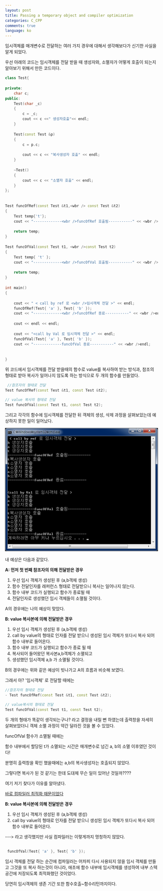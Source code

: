 ```yaml
---
layout: post
title: Passing a temporary object and compiler optimization
categories: C_CPP
comments: true
language: ko
---
```


임시객체를 매개변수로 전달하는 여러 가지 경우에 대해서 생각해보다가 신기한 사실을 알게 되었다.

우선 아래의 코드는 
임시객체를 전달 받을 때 생성자와, 소멸자가 어떻게 호출이 되는지
알아보기 위해서 만든 코드이다.


``` cpp
class Test{
 
private:
    char c;
public:
    Test(char _c)
    {
        c = _c;
        cout << c <<" 생성자호출"<< endl;
    }
 
    Test(const Test &p)
    {
        c = p.c;
 
        cout << c << "복사생성자 호출" << endl;
    }
 
    ~Test()
    {
        cout << c << "소멸자 호출" << endl;
    }
};
 
 
Test funcOfRef(const Test &t1,<wbr /> const Test &t2)
{
    Test temp{'t'};
    cout << "-------------<wbr />funcOfRef 호출됨-----------" << <wbr />endl;
 
    return temp;
}
 
Test funcOfVal(const Test t1, <wbr />const Test t2)
{
    Test temp{ 't' };
    cout << "-------------<wbr />funcOfVal 호출됨-----------" << <wbr />endl;
 
    return temp;
}
 
int main()
{
 
    cout << " < call by ref 로 <wbr />임시객체 전달 >" << endl;
    funcOfRef(Test{ 'a' }, Test{ 'b' });
    cout << "-------------<wbr />funcOfRef 종료-----------" << <wbr />endl;
 
    cout << endl << endl;
 
    cout << "<call by Val 로 임시객체 전달 >" << endl;
    funcOfVal(Test{ 'a' }, Test{ 'b' });
    cout << "-------------funcOfVal 종료-----------" << <wbr />endl;
 
 
}

```

위 코드에서 임시객체를 전달 받을때의 함수로
value를 복사하여 받는 방식과,
참조의 형태로 받아 복사가 일어나지 않도록 하는 방식으로
두 개의 함수를 만들었다.

```cpp
 //참조자의 형태로 전달
Test funcOfRef(const Test &t1, const Test &t2);
```
```cpp
// value 복사의 형태로 전달  
Test funcOfVal(const Test t1, const Test t2);
```

그리고 각각의 함수에 임시객체를 전달한 뒤 객체의 생성, 삭제 과정을 살펴보았는데
예상하지 못한 일이 일어났다.

![출력결과](/assets/img/PassingTempObject/res0.png)


내 예상은 다음과 같았다.

 **A: 먼저 첫 번째 참조자의 의해 전달받은 경우**

1. 우선 임시 객체가 생성된 후 (a,b객체 생성)
2. 함수 전달인자를 래퍼런스 형태로 전달받으니 복사는 일어나지 않는다.
3. 함수 내부 코드가 실행되고 함수가 종료될 때
4. 전달인자로 생성했던 임시 객체들이 소멸될 것이다.

A의 경우에는 나의 예상이 맞았다.

**B: value 복사본에 의해 전달받은 경우**

1. 우선 임시 객체가 생성된 후 (a,b객체 생성)
2. call by value의 형태로 인자를 전달 받으니 생성된 임시 객체가 또다시 복사 되어 함수 내부로 들어온다.
3. 함수 내부 코드가 실행되고 함수가 종료 될 때
4. 복사되어 들어왔던 복사본a,b객체가 소멸되고
5. 생성했던 임시객체 a,b 가 소멸될 것이다.

B의 경우에는 위와 같은 예상이 빗나가고 A의 흐름과 비슷해 보였다.

그래서 아? '임시객체' 로 전달할 때에는

```cpp
//참조자의 형태로 전달
- Test funcOfRef(const Test &t1, const Test &t2);
```
```cpp
// value복사의 형태로 전달
Test funcOfVal(const Test t1, const Test t2);     
```  

두 개의 형태가 똑같이 생각되는구나? 라고 결정을 내릴 뻔 하였는데 출력창을 자세히 살펴보았더니 객체 소멸 과정이 약간 달라진 것을 볼 수 있었다.

funcOfVal 함수가 소멸될 때에는

함수 내부에서 할당된 t가 소멸되는 시간은 매개변수로 넘긴 a, b의 소멸 이후였던 것이다!

분명히 출력창을 확인 했을때에는 a,b의 복사생성자는 호출되지 않았다.

그렇다면 복사가 된 것 같기는 한데 도대체 무슨 일이 있어난 것일까????

여기 저기 찾다가 이유를 알아냈다. 

<u>바로 컴파일러 최적화 때문이었다</u>


**B: value 복사본에 의해 전달받은 경우**

1. 우선 임시 객체가 생성된 후 (a,b객체 생성)
2. call by value의 형태로 인자를 전달 받으니 생성된 임시 객체가 또다시 복사 되어 함수 내부로 들어온다.

   
 ---> 라고 생각했지만 사실 컴파일러는 이렇게까지 멍청하지 않았다.
```cpp

 funcOfVal(Test{ 'a' }, Test{ 'b' }); 
```
  
임시 객체를 전달 하는 순간에 컴파일러는
어차피 다시 사용되지 않을 임시 객체를 만들고 그것을 또 복사 하는것이 아니라,
애초에 함수 내부에 임시객체를 생성하여 내부 스텍공간에 저장되도록 최적화했던 것이었다.
 
당연히 임시객체의 생존 기간 또한 함수호출~함수리턴까지이다.

